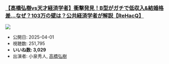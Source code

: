 ### [【高橋弘樹vs天才経済学者】衝撃発見！B型がガチで低収入&結婚格差…なぜ？103万の壁は？公共経済学者が解説【ReHacQ】](https://www.youtube.com/watch?v=wdAzq9Fvef8)
[![](https://img.youtube.com/vi/wdAzq9Fvef8/hqdefault.jpg)](https://www.youtube.com/watch?v=wdAzq9Fvef8)
-   公開日: 2025-04-01
-   視聴数: 251,795
-   **いいね数: 3,029**
-   出演者: 小泉秀人, [高橋弘樹](/rehacq_fan/people/高橋弘樹 "wikilink")
